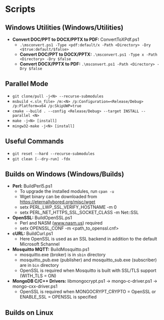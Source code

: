 # Scripts

## Windows Utilities (Windows/Utilities)
* **Convert DOC/PPT to DOCX/PPTX to PDF:** ConvertToXPdf.ps1
  - ```.\msconvert.ps1 -Type <pdf:default/x -Path <Directory> -Dry <$true:default/$false>```
  - **Convert DOC/PPT to DOCX/PPTX:** ```.\msconvert.ps1 -Type x -Path <Directory> -Dry $false```
  - **Convert DOCX/PPTX to PDF:** ```.\msconvert.ps1 -Path <Directory> -Dry $false```
    
## Parallel Mode
* ```git clone/pull -j<N> --recurse-submodules```
* ```msbuild <.sln_file> /m:<N> /p:Configuration=<Release/Debug> /p:Platform=x64 /p:SkipUWP=true```
* ```cmake --build . --config <Release/Debug> --target INSTALL --parallel <N>```
* ```make -j<N> [install]```
* ```mingw32-make -j<N> [install]```

## Useful Commands
* ```git reset --hard --recurse-submodules```
* ```git clean [--dry-run] -fdx```

## Builds on Windows (Windows/Builds)
* **Perl:** BuildPerl5.ps1
  - To upgrade the installed modules, run ```cpan -u```
  - Wget binary can be downloaded from https://eternallybored.org/misc/wget
  - setx PERL_LWP_SSL_VERIFY_HOSTNAME -m 0
  - setx PERL_NET_HTTPS_SSL_SOCKET_CLASS -m Net::SSL
* **OpenSSL:** BuildOpenSSL.ps1
  - Perl and NASM (www.nasm.us) required
  - setx OPENSSL_CONF -m <path_to_openssl.cnf>
* **cURL:** BuildCurl.ps1
  - Here OpenSSL is used as an SSL backend in addition to the default Microsoft Schannel
* **Mosquitto MQTT:** BuildMosquitto.ps1
  - mosquitto.exe (broker) is in ```sbin``` directory
  - mosquitto_pub.exe (publisher) and mosquitto_sub.exe (subscriber) are in ```bin``` directory
  - OpenSSL is required when Mosquitto is built with SSL/TLS support (WITH_TLS = ON)
* **MongoDB C/C++ Drivers:** libmongocrypt.ps1 &rarr; mongo-c-driver.ps1 &rarr; mongo-cxx-driver.ps1
  - OpenSSL is required when MONGOCRYPT_CRYPTO = OpenSSL or ENABLE_SSL = OPENSSL is specified

## Builds on Linux
